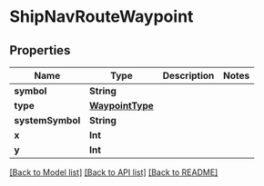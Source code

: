 # ShipNavRouteWaypoint

## Properties
Name | Type | Description | Notes
------------ | ------------- | ------------- | -------------
**symbol** | **String** |  | 
**type** | [**WaypointType**](WaypointType.md) |  | 
**systemSymbol** | **String** |  | 
**x** | **Int** |  | 
**y** | **Int** |  | 

[[Back to Model list]](../README.md#documentation-for-models) [[Back to API list]](../README.md#documentation-for-api-endpoints) [[Back to README]](../README.md)


